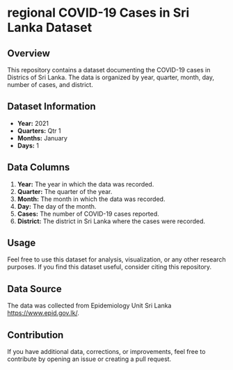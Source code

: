 # regional  COVID-19 Cases in Sri Lanka Dataset

## Overview

This repository contains a dataset documenting the COVID-19 cases in Districs of Sri Lanka. The data is organized by year, quarter, month, day, number of cases, and district.

## Dataset Information

- **Year:** 2021
- **Quarters:** Qtr 1
- **Months:** January
- **Days:** 1

## Data Columns

1. **Year:** The year in which the data was recorded.
2. **Quarter:** The quarter of the year.
3. **Month:** The month in which the data was recorded.
4. **Day:** The day of the month.
5. **Cases:** The number of COVID-19 cases reported.
6. **District:** The district in Sri Lanka where the cases were recorded.

## Usage

Feel free to use this dataset for analysis, visualization, or any other research purposes. If you find this dataset useful, consider citing this repository.

## Data Source

The data was collected from Epidemiology Unit Sri Lanka https://www.epid.gov.lk/.


## Contribution

If you have additional data, corrections, or improvements, feel free to contribute by opening an issue or creating a pull request.
